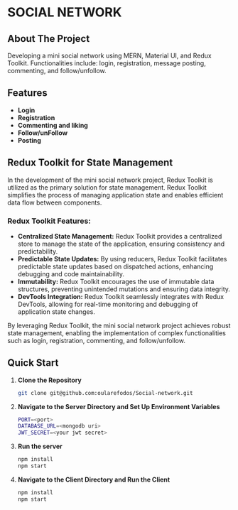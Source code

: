 # SOCIAL NETWORK

## About The Project
Developing a mini social network using MERN, Material UI, and Redux Toolkit. Functionalities include: login, registration, message posting, commenting, and follow/unfollow.

## Features
- **Login**
- **Registration**
- **Commenting and liking**
- **Follow/unFollow**
- **Posting**

## Redux Toolkit for State Management

In the development of the mini social network project, Redux Toolkit is utilized as the primary solution for state management. Redux Toolkit simplifies the process of managing application state and enables efficient data flow between components.

### Redux Toolkit Features:
- **Centralized State Management:** Redux Toolkit provides a centralized store to manage the state of the application, ensuring consistency and predictability.
- **Predictable State Updates:** By using reducers, Redux Toolkit facilitates predictable state updates based on dispatched actions, enhancing debugging and code maintainability.
- **Immutability:** Redux Toolkit encourages the use of immutable data structures, preventing unintended mutations and ensuring data integrity.
- **DevTools Integration:** Redux Toolkit seamlessly integrates with Redux DevTools, allowing for real-time monitoring and debugging of application state changes.

By leveraging Redux Toolkit, the mini social network project achieves robust state management, enabling the implementation of complex functionalities such as login, registration, commenting, and follow/unfollow.

## Quick Start

1. **Clone the Repository**
   ```sh
   git clone git@github.com:oularefodos/Social-network.git
2. **Navigate to the Server Directory and Set Up Environment Variables**
   ```sh
   PORT=<port>
   DATABASE_URL=<mongodb uri>
   JWT_SECRET=<your jwt secret>
3. **Run the server**
   ```sh
   npm install
   npm start
4. **Navigate to the Client Directory and Run the Client**
   ```sh
   npm install
   npm start

